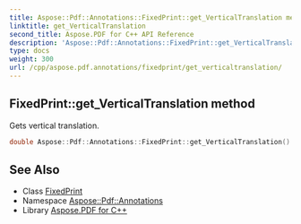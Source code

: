 ```yaml
---
title: Aspose::Pdf::Annotations::FixedPrint::get_VerticalTranslation method
linktitle: get_VerticalTranslation
second_title: Aspose.PDF for C++ API Reference
description: 'Aspose::Pdf::Annotations::FixedPrint::get_VerticalTranslation method. Gets vertical translation in C++.'
type: docs
weight: 300
url: /cpp/aspose.pdf.annotations/fixedprint/get_verticaltranslation/
---
```

## FixedPrint::get_VerticalTranslation method


Gets vertical translation.

```cpp
double Aspose::Pdf::Annotations::FixedPrint::get_VerticalTranslation() const
```

## See Also

* Class [FixedPrint](../)
* Namespace [Aspose::Pdf::Annotations](../../)
* Library [Aspose.PDF for C++](../../../)
